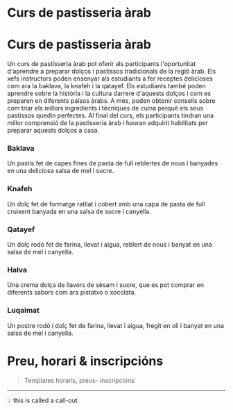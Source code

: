 # Curs de pastisseria àrab

# Curs de pastisseria àrab
Un curs de pastisseria àrab pot oferir als participants l'oportunitat d'aprendre a preparar dolços i pastissos tradicionals de la regió àrab. Els xefs instructors poden ensenyar als estudiants a fer receptes delicioses com ara la baklava, la knafeh i la qatayef. Els estudiants també poden aprendre sobre la història i la cultura darrere d'aquests dolços i com es preparen en diferents països àrabs. A més, poden obtenir consells sobre com triar els millors ingredients i tècniques de cuina perquè els seus pastissos quedin perfectes. Al final del curs, els participants tindran una millor comprensió de la pastisseria àrab i hauran adquirit habilitats per preparar aquests dolços a casa.


### Baklava
Un pastís fet de capes fines de pasta de full reblertes de nous i banyades en una deliciosa salsa de mel i sucre.

### Knafeh
Un dolç fet de formatge ratllat i cobert amb una capa de pasta de full cruixent banyada en una salsa de sucre i canyella.

### Qatayef
Un dolç rodó fet de farina, llevat i aigua, reblert de nous i banyat en una salsa de mel i canyella.

### Halva
Una crema dolça de llavors de sèsam i sucre, que es pot comprar en diferents sabors com ara pistatxo o xocolata.

### Luqaimat
Un postre rodó i dolç fet de farina, llevat i aigua, fregit en oli i banyat en una salsa de mel i canyella.




# Preu, horari & inscripcións

>  Templates
>  horaris, preus- inscripcións

---


💡 this is called a call-out

